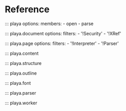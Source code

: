 # Reference

::: playa
    options:
        members:
        - open
        - parse

::: playa.document
    options:
        filters:
        - '!Security'
        - '!XRef'

::: playa.page
    options:
        filters:
        - '!Interpreter'
        - '!Parser'

::: playa.content

::: playa.structure

::: playa.outline

::: playa.font

::: playa.parser

::: playa.worker
